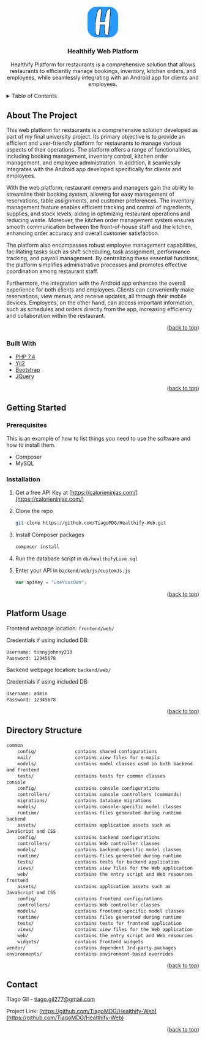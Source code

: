 <!-- PROJECT LOGO -->
<br />
<div align="center">
  <a href="https://github.com/tiagoMDG/healthify-web">
    <img src="images/logo.png" alt="Logo" width="80" height="80" style="border-radius: 30%">
  </a>

<h3 align="center">Healthify Web Platform</h3>

  <p align="center">
    Healthify Platform for restaurants is a comprehensive solution that allows restaurants to efficiently manage bookings, inventory, kitchen orders, and employees, while seamlessly integrating with an Android app for clients and employees.
</div>

<details>
  <summary>Table of Contents</summary>
  <ol>
    <li>
      <a href="#about-the-project">About The Project</a>
      <ul>
        <li><a href="#built-with">Built With</a></li>
      </ul>
    </li>
    <li>
      <a href="#getting-started">Getting Started</a>
      <ul>
        <li><a href="#prerequisites">Prerequisites</a></li>
        <li><a href="#installation">Installation</a></li>
      </ul>
    </li>
    <li><a href="#platform-usage">Platform Usage</a></li>
    <li><a href="#contact">Contact</a></li>
  </ol>
</details>

## About The Project

This web platform for restaurants is a comprehensive solution developed as part of my final university project. Its primary objective is to provide an efficient and user-friendly platform for restaurants to manage various aspects of their operations. The platform offers a range of functionalities, including booking management, inventory control, kitchen order management, and employee administration. In addition, it seamlessly integrates with the Android app developed specifically for clients and employees.

With the web platform, restaurant owners and managers gain the ability to streamline their booking system, allowing for easy management of reservations, table assignments, and customer preferences. The inventory management feature enables efficient tracking and control of ingredients, supplies, and stock levels, aiding in optimizing restaurant operations and reducing waste. Moreover, the kitchen order management system ensures smooth communication between the front-of-house staff and the kitchen, enhancing order accuracy and overall customer satisfaction.

The platform also encompasses robust employee management capabilities, facilitating tasks such as shift scheduling, task assignment, performance tracking, and payroll management. By centralizing these essential functions, the platform simplifies administrative processes and promotes effective coordination among restaurant staff.

Furthermore, the integration with the Android app enhances the overall experience for both clients and employees. Clients can conveniently make reservations, view menus, and receive updates, all through their mobile devices. Employees, on the other hand, can access important information, such as schedules and orders directly from the app, increasing efficiency and collaboration within the restaurant.

<p align="right">(<a href="#top">back to top</a>)</p>

### Built With

- [PHP 7.4](https://www.php.net/)
- [Yii2](https://www.yiiframework.com/)
- [Bootstrap](https://getbootstrap.com)
- [JQuery](https://jquery.com)

<p align="right">(<a href="#top">back to top</a>)</p>

## Getting Started

### Prerequisites

This is an example of how to list things you need to use the software and how to install them.

- Composer
- MySQL

### Installation

1. Get a free API Key at [https://calorieninjas.com/](https://calorieninjas.com/)
2. Clone the repo
   ```sh
   git clone https://github.com/TiagoMDG/Healthify-Web.git
   ```
3. Install Composer packages
   ```sh
   composer install
   ```
4. Run the database script in `db/healthifyLive.sql`

5. Enter your API in `backend/web/js/customJs.js`
   ```js
   var apiKey = "useYourOwn";
   ```

<p align="right">(<a href="#top">back to top</a>)</p>

## Platform Usage

Frontend webpage location: `frontend/web/`

Credentials if using included DB:

```
Username: tonnyjohnny213
Password: 12345678
```

Backend webpage location: `backend/web/`

Credentials if using included DB:

```
Username: admin
Password: 12345678
```

<p align="right">(<a href="#top">back to top</a>)</p>

## Directory Structure

```
common
    config/              contains shared configurations
    mail/                contains view files for e-mails
    models/              contains model classes used in both backend and frontend
    tests/               contains tests for common classes
console
    config/              contains console configurations
    controllers/         contains console controllers (commands)
    migrations/          contains database migrations
    models/              contains console-specific model classes
    runtime/             contains files generated during runtime
backend
    assets/              contains application assets such as JavaScript and CSS
    config/              contains backend configurations
    controllers/         contains Web controller classes
    models/              contains backend-specific model classes
    runtime/             contains files generated during runtime
    tests/               contains tests for backend application
    views/               contains view files for the Web application
    web/                 contains the entry script and Web resources
frontend
    assets/              contains application assets such as JavaScript and CSS
    config/              contains frontend configurations
    controllers/         contains Web controller classes
    models/              contains frontend-specific model classes
    runtime/             contains files generated during runtime
    tests/               contains tests for frontend application
    views/               contains view files for the Web application
    web/                 contains the entry script and Web resources
    widgets/             contains frontend widgets
vendor/                  contains dependent 3rd-party packages
environments/            contains environment-based overrides
```

<p align="right">(<a href="#top">back to top</a>)</p>

## Contact

Tiago Gil - tiago.gil277@gmail.com

Project Link: [https://github.com/TiagoMDG/Healthify-Web](https://github.com/TiagoMDG/Healthify-Web)

<p align="right">(<a href="#top">back to top</a>)</p>

<!-- Links -->

[product-screenshot]: images/dashboard_login.png
